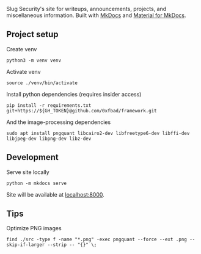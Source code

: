 Slug Security's site for writeups, announcements, projects, and miscellaneous information. Built with [MkDocs](https://www.mkdocs.org/) and [Material for MkDocs](https://squidfunk.github.io/mkdocs-material/).

## Project setup
Create venv
```shell
python3 -m venv venv
```

Activate venv
```shell
source ./venv/bin/activate
```

Install python dependencies (requires insider access)
```shell
pip install -r requirements.txt git+https://${GH_TOKEN}@github.com/0xfbad/framework.git
```
And the image-processing dependencies
```shell
sudo apt install pngquant libcairo2-dev libfreetype6-dev libffi-dev libjpeg-dev libpng-dev libz-dev
```

## Development
Serve site locally
```shell
python -m mkdocs serve
```

Site will be available at [localhost:8000](http://localhost:8000).

## Tips
Optimize PNG images
```shell
find ./src -type f -name "*.png" -exec pngquant --force --ext .png --skip-if-larger --strip -- "{}" \;
```